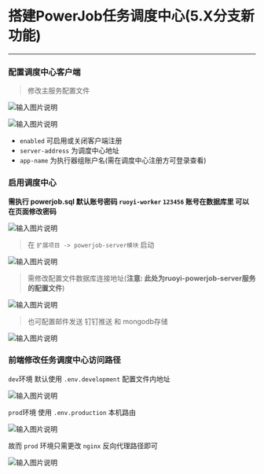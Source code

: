 # 搭建PowerJob任务调度中心(5.X分支新功能)
- - -
### 配置调度中心客户端
> 修改主服务配置文件
>

![输入图片说明](https://foruda.gitee.com/images/1687656939847353725/951c1af7_1766278.png "屏幕截图")

![输入图片说明](https://foruda.gitee.com/images/1687335574708412835/41d6c9d7_1766278.png "屏幕截图")

* `enabled` 可启用或关闭客户端注册
* `server-address` 为调度中心地址
* `app-name` 为执行器组账户名(需在调度中心注册方可登录查看)

### 启用调度中心
**需执行 powerjob.sql 默认账号密码 `ruoyi-worker` `123456` 账号在数据库里 可以在页面修改密码**
<br>

![输入图片说明](https://foruda.gitee.com/images/1688634469876143273/c89455c0_1766278.png "屏幕截图")

> 在 `扩展项目 -> powerjob-server模块` 启动
>
![输入图片说明](https://foruda.gitee.com/images/1687335752250147336/17abe410_1766278.png "屏幕截图")

> 需修改配置文件数据库连接地址(**注意: 此处为ruoyi-powerjob-server服务的配置文件**)
>
![输入图片说明](https://foruda.gitee.com/images/1687335802095066722/569d92be_1766278.png "屏幕截图")

> 也可配置邮件发送 钉钉推送 和 mongodb存储
>
![输入图片说明](https://foruda.gitee.com/images/1687335842722317559/f875c07a_1766278.png "屏幕截图")

### 前端修改任务调度中心访问路径
`dev`环境 默认使用 `.env.development` 配置文件内地址

![输入图片说明](https://foruda.gitee.com/images/1687335909698376722/7efa7539_1766278.png "屏幕截图")

`prod`环境 使用 `.env.production` 本机路由

![输入图片说明](https://foruda.gitee.com/images/1687335937599399056/dd769ef5_1766278.png "屏幕截图")

故而 `prod` 环境只需更改 `nginx` 反向代理路径即可

![输入图片说明](https://foruda.gitee.com/images/1687335979933648639/6a43b749_1766278.png "屏幕截图")